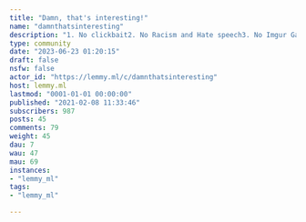 ```yaml
---
title: "Damn, that's interesting!" 
name: "damnthatsinteresting"
description: "1. No clickbait2. No Racism and Hate speech3. No Imgur Gallery Links4. No Infographics5. Moderator Discretion6. Repost Guidelines7. No videos over 15 minutes long8. No Photoshopped posts9. Image w/ text posts must be sourced in comments"
type: community
date: "2023-06-23 01:20:15"
draft: false
nsfw: false
actor_id: "https://lemmy.ml/c/damnthatsinteresting"
host: lemmy.ml
lastmod: "0001-01-01 00:00:00"
published: "2021-02-08 11:33:46"
subscribers: 987
posts: 45
comments: 79
weight: 45
dau: 7
wau: 47
mau: 69
instances:
- "lemmy_ml"
tags: 
- "lemmy_ml"

---
```


